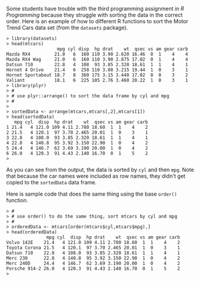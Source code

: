 Some students have trouble with the third programming assignment in *R Programming* because they struggle with sorting the data in the correct order. Here is an example of how to different R functions to sort the Motor Trend Cars data set (from the `datasets` package).

    > library(datasets)
    > head(mtcars)
                       mpg cyl disp  hp drat    wt  qsec vs am gear carb
    Mazda RX4         21.0   6  160 110 3.90 2.620 16.46  0  1    4    4
    Mazda RX4 Wag     21.0   6  160 110 3.90 2.875 17.02  0  1    4    4
    Datsun 710        22.8   4  108  93 3.85 2.320 18.61  1  1    4    1
    Hornet 4 Drive    21.4   6  258 110 3.08 3.215 19.44  1  0    3    1
    Hornet Sportabout 18.7   8  360 175 3.15 3.440 17.02  0  0    3    2
    Valiant           18.1   6  225 105 2.76 3.460 20.22  1  0    3    1
    > library(plyr)
    > #
    > # use plyr::arrange() to sort the data frame by cyl and mpg
    > #
    > 
    > sortedData <- arrange(mtcars,mtcars[,2],mtcars[1])
    > head(sortedData)
       mpg cyl  disp  hp drat    wt  qsec vs am gear carb
    1 21.4   4 121.0 109 4.11 2.780 18.60  1  1    4    2
    2 21.5   4 120.1  97 3.70 2.465 20.01  1  0    3    1
    3 22.8   4 108.0  93 3.85 2.320 18.61  1  1    4    1
    4 22.8   4 140.8  95 3.92 3.150 22.90  1  0    4    2
    5 24.4   4 146.7  62 3.69 3.190 20.00  1  0    4    2
    6 26.0   4 120.3  91 4.43 2.140 16.70  0  1    5    2
    > 

As you can see from the output, the data is sorted by `cyl` and then `mpg`. Note that because the car names were included as row names, they didn't get copied to the `sortedData` data frame. 

Here is sample code that does the same thing using the base `order()` function. 
    
    > #
    > # use order() to do the same thing, sort mtcars by cyl and mpg  
    > #
    > orderedData <- mtcars[order(mtcars$cyl,mtcars$mpg),]
    > head(orderedData)
                   mpg cyl  disp  hp drat    wt  qsec vs am gear carb
    Volvo 142E    21.4   4 121.0 109 4.11 2.780 18.60  1  1    4    2
    Toyota Corona 21.5   4 120.1  97 3.70 2.465 20.01  1  0    3    1
    Datsun 710    22.8   4 108.0  93 3.85 2.320 18.61  1  1    4    1
    Merc 230      22.8   4 140.8  95 3.92 3.150 22.90  1  0    4    2
    Merc 240D     24.4   4 146.7  62 3.69 3.190 20.00  1  0    4    2
    Porsche 914-2 26.0   4 120.3  91 4.43 2.140 16.70  0  1    5    2
    >

